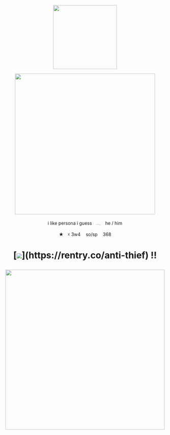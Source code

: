 <p align="center"><img src="https://i.imgur.com/0lzl9BO.png&=75" width="200">

    
<p align="center"><img src="https://i.imgur.com/BhJAowO.png&=80" width="440">
<p align="center">i like persona i guessㅤ𓂃ㅤhe / him
<p align="center"> ★ㅤ☓ 3w4ㅤ so/spㅤ 368 

<h1 align="center"></[retros](https://retrospring.net/@goroplushie)>
  
[![](https://i.imgur.com/n8hmPmK.png&=75"width="80")](https://rentry.co/anti-thief) !!

<p align="center"><img src="https://i.imgur.com/4v24wFD.png&=75" width="500">
